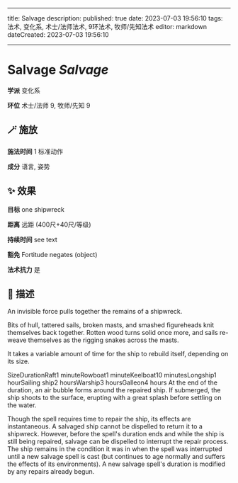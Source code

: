 
---
title: Salvage
description: 
published: true
date: 2023-07-03 19:56:10
tags: 法术, 变化系, 术士/法师法术, 9环法术, 牧师/先知法术
editor: markdown
dateCreated: 2023-07-03 19:56:10

---

# **Salvage** *Salvage*

**学派** 变化系 

**环位** 术士/法师 9, 牧师/先知 9

## 🪄 施放

**施法时间** 1 标准动作

**成分** 语言, 姿势

## ✨ 效果 

**目标** one shipwreck 

**距离** 远距 (400尺+40尺/等级)  

**持续时间** see text 

**豁免** Fortitude negates (object)

**法术抗力** 是

## 📖 描述

An invisible force pulls together the remains of a shipwreck.

Bits of hull, tattered sails, broken masts, and smashed figureheads knit themselves back together. Rotten wood turns solid once more, and sails re-weave themselves as the rigging snakes across the masts.

It takes a variable amount of time for the ship to rebuild itself, depending on its size.

 SizeDurationRaft1 minuteRowboat1 minuteKeelboat10 minutesLongship1 hourSailing ship2 hoursWarship3 hoursGalleon4 hours  At the end of the duration, an air bubble forms around the repaired ship. If submerged, the ship shoots to the surface, erupting with a great splash before settling on the water.

Though the spell requires time to repair the ship, its effects are instantaneous. A salvaged ship cannot be dispelled to return it to a shipwreck. However, before the spell's duration ends and while the ship is still being repaired, salvage can be dispelled to interrupt the repair process. The ship remains in the condition it was in when the spell was interrupted until a new salvage spell is cast (but continues to age normally and suffers the effects of its environments). A new salvage spell's duration is modified by any repairs already begun.
    